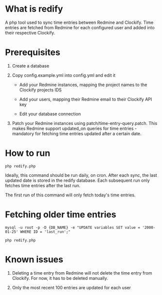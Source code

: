 # What is redify

A php tool used to sync time entries between Redmine and Clockify. Time entries are fetched from Redmine for each configured user and added into their respective Clockify.

# Prerequisites

1. Create a database

2. Copy config.example.yml into config.yml and edit it

    * Add your Redmine instances, mapping the project names to the Clockify projects IDS

    * Add your users, mapping their Redmine email to their Clockify API key

    * Edit your database connection

3. Patch your Redmine instances using patch/time-entry-query.patch. This makes Redmine support updated_on queries for time entries - mandatory for fetching time entries updated after a certain date.

# How to run

`php redify.php`

Ideally, this command should be run daily, on cron. After each sync, the last updated date is stored in the redify database. Each subsequent run only fetches time entries after the last run.

The first run of this command will only fetch today's time entries.

# Fetching older time entries

`mysql -u root -p -D {DB_NAME} -e "UPDATE variables SET value = '2000-01-25' WHERE ID = 'last_run';"`

`php redify.php`

# Known issues

1. Deleting a time entry from Redmine will not delete the time entry from Clockify. For now, it has to be deleted manually.

2. Only the most recent 100 entries are updated for each user
